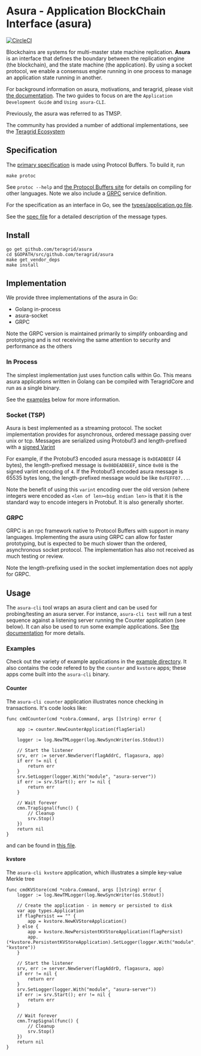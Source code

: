# Asura - Application BlockChain Interface (asura)

[![CircleCI](https://circleci.com/gh/teragrid/asura.svg?style=svg)](https://circleci.com/gh/teragrid/asura)

Blockchains are systems for multi-master state machine replication.
**Asura** is an interface that defines the boundary between the replication engine (the blockchain),
and the state machine (the application).
By using a socket protocol, we enable a consensus engine running in one process
to manage an application state running in another.

For background information on asura, motivations, and teragrid, please visit [the documentation](http://teragrid.readthedocs.io/en/master/).
The two guides to focus on are the `Application Development Guide` and `Using asura-CLI`.

Previously, the asura was referred to as TMSP.

The community has provided a number of addtional implementations, see the [Teragrid Ecosystem](https://teragrid.network/ecosystem)

## Specification

The [primary specification](https://github.com/teragrid/asura/blob/master/types/types.proto)
is made using Protocol Buffers. To build it, run

```
make protoc
```

See `protoc --help` and [the Protocol Buffers site](https://developers.google.com/protocol-buffers)
for details on compiling for other languages. Note we also include a [GRPC](http://www.grpc.io/docs)
service definition.

For the specification as an interface in Go, see the
[types/application.go file](https://github.com/teragrid/asura/blob/master/types/application.go).

See the [spec file](specification.rst) for a detailed description of the message types.

## Install

```
go get github.com/teragrid/asura
cd $GOPATH/src/github.com/teragrid/asura
make get_vendor_deps
make install
```

## Implementation

We provide three implementations of the asura in Go:

- Golang in-process
- asura-socket
- GRPC

Note the GRPC version is maintained primarily to simplify onboarding and prototyping and is not receiving the same
attention to security and performance as the others

### In Process

The simplest implementation just uses function calls within Go.
This means asura applications written in Golang can be compiled with TeragridCore and run as a single binary.

See the [examples](#examples) below for more information.

### Socket (TSP)

Asura is best implemented as a streaming protocol.
The socket implementation provides for asynchronous, ordered message passing over unix or tcp.
Messages are serialized using Protobuf3 and length-prefixed with a [signed Varint](https://developers.google.com/protocol-buffers/docs/encoding?csw=1#signed-integers)

For example, if the Protobuf3 encoded asura message is `0xDEADBEEF` (4 bytes), the length-prefixed message is `0x08DEADBEEF`, since `0x08` is the signed varint
encoding of `4`. If the Protobuf3 encoded asura message is 65535 bytes long, the length-prefixed message would be like `0xFEFF07...`.

Note the benefit of using this `varint` encoding over the old version (where integers were encoded as `<len of len><big endian len>` is that
it is the standard way to encode integers in Protobuf. It is also generally shorter.

### GRPC

GRPC is an rpc framework native to Protocol Buffers with support in many languages.
Implementing the asura using GRPC can allow for faster prototyping, but is expected to be much slower than
the ordered, asynchronous socket protocol. The implementation has also not received as much testing or review.

Note the length-prefixing used in the socket implementation does not apply for GRPC.

## Usage

The `asura-cli` tool wraps an asura client and can be used for probing/testing an asura server.
For instance, `asura-cli test` will run a test sequence against a listening server running the Counter application (see below).
It can also be used to run some example applications.
See [the documentation](http://teragrid.readthedocs.io/en/master/) for more details.

### Examples

Check out the variety of example applications in the [example directory](example/).
It also contains the code refered to by the `counter` and `kvstore` apps; these apps come
built into the `asura-cli` binary.

#### Counter

The `asura-cli counter` application illustrates nonce checking in transactions. It's code looks like:

```golang
func cmdCounter(cmd *cobra.Command, args []string) error {

	app := counter.NewCounterApplication(flagSerial)

	logger := log.NewTMLogger(log.NewSyncWriter(os.Stdout))

	// Start the listener
	srv, err := server.NewServer(flagAddrC, flagasura, app)
	if err != nil {
		return err
	}
	srv.SetLogger(logger.With("module", "asura-server"))
	if err := srv.Start(); err != nil {
		return err
	}

	// Wait forever
	cmn.TrapSignal(func() {
		// Cleanup
		srv.Stop()
	})
	return nil
}
```

and can be found in [this file](cmd/asura-cli/asura-cli.go).

#### kvstore

The `asura-cli kvstore` application, which illustrates a simple key-value Merkle tree

```golang
func cmdKVStore(cmd *cobra.Command, args []string) error {
	logger := log.NewTMLogger(log.NewSyncWriter(os.Stdout))

	// Create the application - in memory or persisted to disk
	var app types.Application
	if flagPersist == "" {
		app = kvstore.NewKVStoreApplication()
	} else {
		app = kvstore.NewPersistentKVStoreApplication(flagPersist)
		app.(*kvstore.PersistentKVStoreApplication).SetLogger(logger.With("module", "kvstore"))
	}

	// Start the listener
	srv, err := server.NewServer(flagAddrD, flagasura, app)
	if err != nil {
		return err
	}
	srv.SetLogger(logger.With("module", "asura-server"))
	if err := srv.Start(); err != nil {
		return err
	}

	// Wait forever
	cmn.TrapSignal(func() {
		// Cleanup
		srv.Stop()
	})
	return nil
}
```
